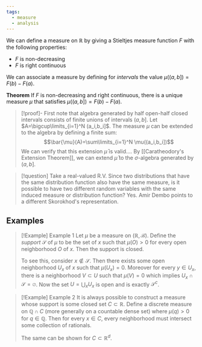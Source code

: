 ```yaml
---
tags:
  - measure
  - analysis
---
```

We can define a measure on $\mathbb{R}$ by giving a Stieltjes measure function $F$ with the following properties:
- $F$ is non-decreasing
- $F$ is right continuous

We can associate a measure by defining for *intervals* the value $\mu((a,b])=F(b)-F(a)$.

**Theorem**
If $F$ is non-decreasing and right continuous, there is a unique measure $\mu$ that satisfies $\mu((a,b])=F(b)-F(a)$.

>[!proof]-
> First note that algebra generated by half open-half closed intervals consists of finite unions of intervals $(a,b]$. Let $A=\bigcup\limits_{i=1}^N (a_i,b_i]$. The measure $\mu$ can be extended to the algebra by defining a finite sum:
>$$\bar{\mu}(A)=\sum\limits_{i=1}^N \mu((a_i,b_i])$$
>We can verify that this extension $\bar{\mu}$ is valid....
>By [[Caratheodory's Extension Theorem]], we can extend $\bar{\mu}$ to the $\sigma$-algebra generated by $(a,b]$.
>


>[!question]
>Take a real-valued R.V. Since two distributions that have the same distribution function also have the same measure, is it possible to have two different random variables with the same induced measure or distribution function? Yes. Amir Dembo points to a different Skorokhod's representation.

## Examples

>[!Example] Example 1
>Let $\mu$ be a measure on $(\mathbb{R},\mathcal{B})$. Define the *support* $\mathcal{S}$ of $\mu$ to be the set of $x$ such that $\mu(O)>0$ for every open neighborhood $O$ of $x$. Then the support is closed.
>
>To see this, consider $x\notin \mathcal{S}$. Then there exists some open neighborhood $U_x$ of $x$ such that $\mu(U_x)=0$. Moreover for every $y\in U_x$, there is a neighborhood $V\subset U$ such that $\mu(V)=0$ which implies $U_x\cap \mathcal{S}=\varnothing$. Now the set $U=\bigcup_x U_x$ is open and is exactly $\mathcal{S}^c$.


>[!Example] Example 2
>It is always possible to construct a measure whose support is some closed set $C\subset\mathbb{R}$. Define a discrete measure on $\mathbb{Q}\cap C$ (more generally on a countable dense set) where $\mu(q)>0$ for $q\in\mathbb{Q}$. Then for every $x\in C$, every neighborhood must intersect some collection of rationals.
>
>The same can be shown for $C\subset \mathbb{R}^d$.
